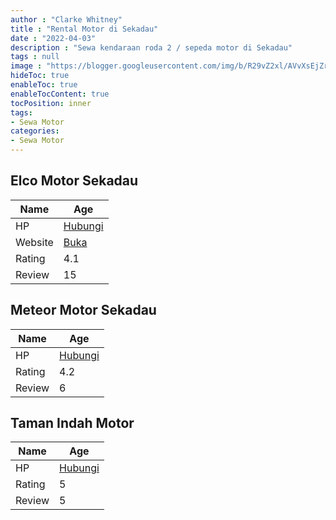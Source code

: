```yaml
---
author : "Clarke Whitney"
title : "Rental Motor di Sekadau"
date : "2022-04-03"
description : "Sewa kendaraan roda 2 / sepeda motor di Sekadau"
tags : null
image : "https://blogger.googleusercontent.com/img/b/R29vZ2xl/AVvXsEjZrZzh0QRQtqA77xgv3CiHYZVwPI--_cqPvqc9cifm8s6_3_AZm0mJoM04VpzT9ZhcgTIOecBjmJd3A_2vqKBGQLQbRFmQ4NV_XGXACkynfXESd4HZC7o5JEk-avHzHFkzSIgOQzixBdzKSErzhS5CgD3UAcit8en_q9z1t4k4IJXvsnr0CMDhCaXXXQ/w300-h200/rental-motor-di-sekadau.png"
hideToc: true
enableToc: true
enableTocContent: true
tocPosition: inner
tags:
- Sewa Motor
categories:
- Sewa Motor
---
```



## Elco Motor Sekadau

Name | Age
--------|------
HP | [Hubungi](https://pcandroidplayer.blogspot.com/?clayads=https://getnumber.ndower.dev?phone=MDgyMTQ5OTEzMjc4)
Website | [Buka](https://pcandroidplayer.blogspot.com/?clayads=aHR0cDovL2VsY29tb3Rvci5jby5pZC8=) 
Rating | 4.1
Review | 15


## Meteor Motor Sekadau

Name | Age
--------|------
HP | [Hubungi](https://pcandroidplayer.blogspot.com/?clayads=https://getnumber.ndower.dev?phone=MDgxMjUxMTk2MzI0)
Rating | 4.2
Review | 6


## Taman Indah Motor

Name | Age
--------|------
HP | [Hubungi](https://pcandroidplayer.blogspot.com/?clayads=https://getnumber.ndower.dev?phone=MDgyMjEzNzEwNjk3)
Rating | 5
Review | 5


